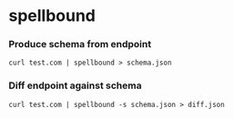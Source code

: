 # spellbound

### Produce schema from endpoint
```
curl test.com | spellbound > schema.json
```

### Diff endpoint against schema
```
curl test.com | spellbound -s schema.json > diff.json
```
